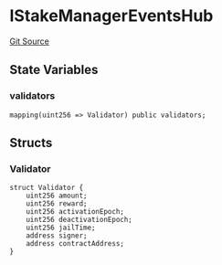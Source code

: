 # IStakeManagerEventsHub
[Git Source](https://github.com/TOKnetwork/contracts/blob/155f729fd8db0676297384375468d4d45b8aa44e/contracts/staking/EventsHub.sol)


## State Variables
### validators

```solidity
mapping(uint256 => Validator) public validators;
```


## Structs
### Validator

```solidity
struct Validator {
    uint256 amount;
    uint256 reward;
    uint256 activationEpoch;
    uint256 deactivationEpoch;
    uint256 jailTime;
    address signer;
    address contractAddress;
}
```

